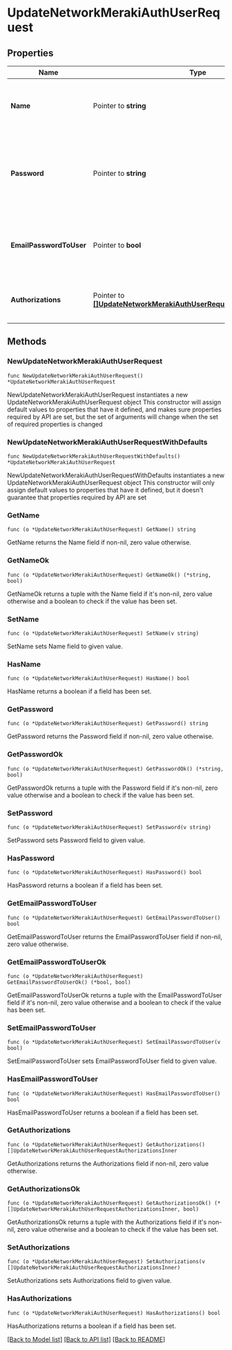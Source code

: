 # UpdateNetworkMerakiAuthUserRequest

## Properties

Name | Type | Description | Notes
------------ | ------------- | ------------- | -------------
**Name** | Pointer to **string** | Name of the user. Only allowed If the user is not Dashboard administrator. | [optional] 
**Password** | Pointer to **string** | The password for this user account. Only allowed If the user is not Dashboard administrator. | [optional] 
**EmailPasswordToUser** | Pointer to **bool** | Whether or not Meraki should email the password to user. Default is false. | [optional] 
**Authorizations** | Pointer to [**[]UpdateNetworkMerakiAuthUserRequestAuthorizationsInner**](UpdateNetworkMerakiAuthUserRequestAuthorizationsInner.md) | Authorization zones and expiration dates for the user. | [optional] 

## Methods

### NewUpdateNetworkMerakiAuthUserRequest

`func NewUpdateNetworkMerakiAuthUserRequest() *UpdateNetworkMerakiAuthUserRequest`

NewUpdateNetworkMerakiAuthUserRequest instantiates a new UpdateNetworkMerakiAuthUserRequest object
This constructor will assign default values to properties that have it defined,
and makes sure properties required by API are set, but the set of arguments
will change when the set of required properties is changed

### NewUpdateNetworkMerakiAuthUserRequestWithDefaults

`func NewUpdateNetworkMerakiAuthUserRequestWithDefaults() *UpdateNetworkMerakiAuthUserRequest`

NewUpdateNetworkMerakiAuthUserRequestWithDefaults instantiates a new UpdateNetworkMerakiAuthUserRequest object
This constructor will only assign default values to properties that have it defined,
but it doesn't guarantee that properties required by API are set

### GetName

`func (o *UpdateNetworkMerakiAuthUserRequest) GetName() string`

GetName returns the Name field if non-nil, zero value otherwise.

### GetNameOk

`func (o *UpdateNetworkMerakiAuthUserRequest) GetNameOk() (*string, bool)`

GetNameOk returns a tuple with the Name field if it's non-nil, zero value otherwise
and a boolean to check if the value has been set.

### SetName

`func (o *UpdateNetworkMerakiAuthUserRequest) SetName(v string)`

SetName sets Name field to given value.

### HasName

`func (o *UpdateNetworkMerakiAuthUserRequest) HasName() bool`

HasName returns a boolean if a field has been set.

### GetPassword

`func (o *UpdateNetworkMerakiAuthUserRequest) GetPassword() string`

GetPassword returns the Password field if non-nil, zero value otherwise.

### GetPasswordOk

`func (o *UpdateNetworkMerakiAuthUserRequest) GetPasswordOk() (*string, bool)`

GetPasswordOk returns a tuple with the Password field if it's non-nil, zero value otherwise
and a boolean to check if the value has been set.

### SetPassword

`func (o *UpdateNetworkMerakiAuthUserRequest) SetPassword(v string)`

SetPassword sets Password field to given value.

### HasPassword

`func (o *UpdateNetworkMerakiAuthUserRequest) HasPassword() bool`

HasPassword returns a boolean if a field has been set.

### GetEmailPasswordToUser

`func (o *UpdateNetworkMerakiAuthUserRequest) GetEmailPasswordToUser() bool`

GetEmailPasswordToUser returns the EmailPasswordToUser field if non-nil, zero value otherwise.

### GetEmailPasswordToUserOk

`func (o *UpdateNetworkMerakiAuthUserRequest) GetEmailPasswordToUserOk() (*bool, bool)`

GetEmailPasswordToUserOk returns a tuple with the EmailPasswordToUser field if it's non-nil, zero value otherwise
and a boolean to check if the value has been set.

### SetEmailPasswordToUser

`func (o *UpdateNetworkMerakiAuthUserRequest) SetEmailPasswordToUser(v bool)`

SetEmailPasswordToUser sets EmailPasswordToUser field to given value.

### HasEmailPasswordToUser

`func (o *UpdateNetworkMerakiAuthUserRequest) HasEmailPasswordToUser() bool`

HasEmailPasswordToUser returns a boolean if a field has been set.

### GetAuthorizations

`func (o *UpdateNetworkMerakiAuthUserRequest) GetAuthorizations() []UpdateNetworkMerakiAuthUserRequestAuthorizationsInner`

GetAuthorizations returns the Authorizations field if non-nil, zero value otherwise.

### GetAuthorizationsOk

`func (o *UpdateNetworkMerakiAuthUserRequest) GetAuthorizationsOk() (*[]UpdateNetworkMerakiAuthUserRequestAuthorizationsInner, bool)`

GetAuthorizationsOk returns a tuple with the Authorizations field if it's non-nil, zero value otherwise
and a boolean to check if the value has been set.

### SetAuthorizations

`func (o *UpdateNetworkMerakiAuthUserRequest) SetAuthorizations(v []UpdateNetworkMerakiAuthUserRequestAuthorizationsInner)`

SetAuthorizations sets Authorizations field to given value.

### HasAuthorizations

`func (o *UpdateNetworkMerakiAuthUserRequest) HasAuthorizations() bool`

HasAuthorizations returns a boolean if a field has been set.


[[Back to Model list]](../README.md#documentation-for-models) [[Back to API list]](../README.md#documentation-for-api-endpoints) [[Back to README]](../README.md)


